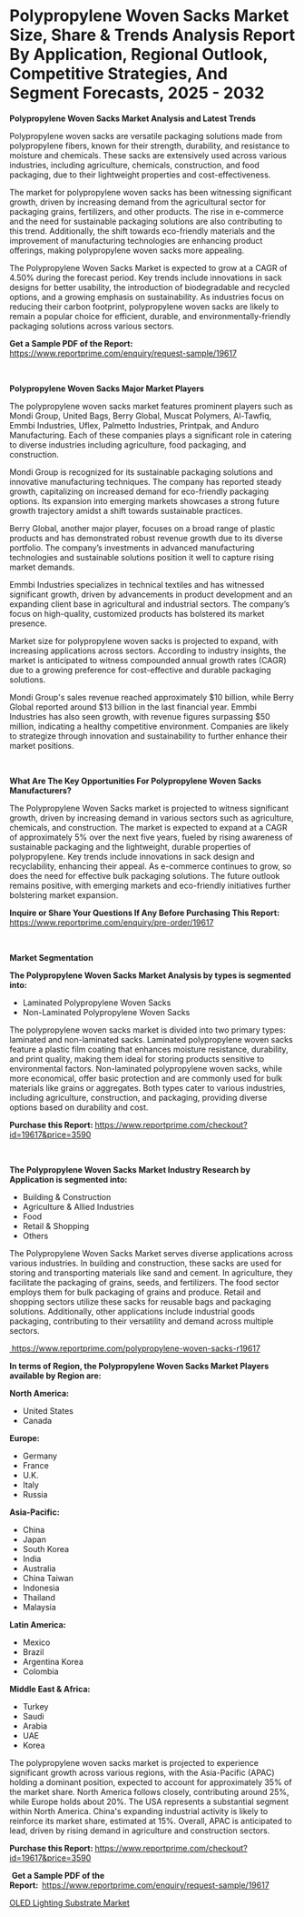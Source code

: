 <p><h1>Polypropylene Woven Sacks Market Size, Share & Trends Analysis Report By Application, Regional Outlook, Competitive Strategies, And Segment Forecasts, 2025 - 2032</h1></p><p><strong>Polypropylene Woven Sacks Market Analysis and Latest Trends</strong></p>
<p><p>Polypropylene woven sacks are versatile packaging solutions made from polypropylene fibers, known for their strength, durability, and resistance to moisture and chemicals. These sacks are extensively used across various industries, including agriculture, chemicals, construction, and food packaging, due to their lightweight properties and cost-effectiveness. </p><p>The market for polypropylene woven sacks has been witnessing significant growth, driven by increasing demand from the agricultural sector for packaging grains, fertilizers, and other products. The rise in e-commerce and the need for sustainable packaging solutions are also contributing to this trend. Additionally, the shift towards eco-friendly materials and the improvement of manufacturing technologies are enhancing product offerings, making polypropylene woven sacks more appealing. </p><p>The Polypropylene Woven Sacks Market is expected to grow at a CAGR of 4.50% during the forecast period. Key trends include innovations in sack designs for better usability, the introduction of biodegradable and recycled options, and a growing emphasis on sustainability. As industries focus on reducing their carbon footprint, polypropylene woven sacks are likely to remain a popular choice for efficient, durable, and environmentally-friendly packaging solutions across various sectors.</p></p>
<p><strong>Get a Sample PDF of the Report:&nbsp;</strong> <a href="https://www.reportprime.com/enquiry/request-sample/19617?utm_campaign=2526&utm_medium=2&utm_source=Github&utm_content=ia&utm_term=20032025&utm_id=polypropylene-woven-sacks">https://www.reportprime.com/enquiry/request-sample/19617</a></p>
<p>&nbsp;</p>
<p><strong>Polypropylene Woven Sacks Major Market Players</strong></p>
<p><p>The polypropylene woven sacks market features prominent players such as Mondi Group, United Bags, Berry Global, Muscat Polymers, Al-Tawfiq, Emmbi Industries, Uflex, Palmetto Industries, Printpak, and Anduro Manufacturing. Each of these companies plays a significant role in catering to diverse industries including agriculture, food packaging, and construction.</p><p>Mondi Group is recognized for its sustainable packaging solutions and innovative manufacturing techniques. The company has reported steady growth, capitalizing on increased demand for eco-friendly packaging options. Its expansion into emerging markets showcases a strong future growth trajectory amidst a shift towards sustainable practices.</p><p>Berry Global, another major player, focuses on a broad range of plastic products and has demonstrated robust revenue growth due to its diverse portfolio. The company’s investments in advanced manufacturing technologies and sustainable solutions position it well to capture rising market demands.</p><p>Emmbi Industries specializes in technical textiles and has witnessed significant growth, driven by advancements in product development and an expanding client base in agricultural and industrial sectors. The company’s focus on high-quality, customized products has bolstered its market presence.</p><p>Market size for polypropylene woven sacks is projected to expand, with increasing applications across sectors. According to industry insights, the market is anticipated to witness compounded annual growth rates (CAGR) due to a growing preference for cost-effective and durable packaging solutions. </p><p>Mondi Group's sales revenue reached approximately $10 billion, while Berry Global reported around $13 billion in the last financial year. Emmbi Industries has also seen growth, with revenue figures surpassing $50 million, indicating a healthy competitive environment. Companies are likely to strategize through innovation and sustainability to further enhance their market positions.</p></p>
<p>&nbsp;</p>
<p><strong>What Are The Key Opportunities For Polypropylene Woven Sacks Manufacturers?</strong></p>
<p><p>The Polypropylene Woven Sacks market is projected to witness significant growth, driven by increasing demand in various sectors such as agriculture, chemicals, and construction. The market is expected to expand at a CAGR of approximately 5% over the next five years, fueled by rising awareness of sustainable packaging and the lightweight, durable properties of polypropylene. Key trends include innovations in sack design and recyclability, enhancing their appeal. As e-commerce continues to grow, so does the need for effective bulk packaging solutions. The future outlook remains positive, with emerging markets and eco-friendly initiatives further bolstering market expansion.</p></p>
<p><strong>Inquire or Share Your Questions If Any Before Purchasing This Report:</strong> <a href="https://www.reportprime.com/enquiry/pre-order/19617?utm_campaign=2526&utm_medium=2&utm_source=Github&utm_content=ia&utm_term=20032025&utm_id=polypropylene-woven-sacks">https://www.reportprime.com/enquiry/pre-order/19617</a></p>
<p>&nbsp;</p>
<p><strong>Market Segmentation</strong></p>
<p><strong>The Polypropylene Woven Sacks Market Analysis by types is segmented into:</strong></p>
<p><ul><li>Laminated Polypropylene Woven Sacks</li><li>Non-Laminated Polypropylene Woven Sacks</li></ul></p>
<p><p>The polypropylene woven sacks market is divided into two primary types: laminated and non-laminated sacks. Laminated polypropylene woven sacks feature a plastic film coating that enhances moisture resistance, durability, and print quality, making them ideal for storing products sensitive to environmental factors. Non-laminated polypropylene woven sacks, while more economical, offer basic protection and are commonly used for bulk materials like grains or aggregates. Both types cater to various industries, including agriculture, construction, and packaging, providing diverse options based on durability and cost.</p></p>
<p><strong>Purchase this Report:&nbsp;</strong><a href="https://www.reportprime.com/checkout?id=19617&price=3590&utm_campaign=2526&utm_medium=2&utm_source=Github&utm_content=ia&utm_term=20032025&utm_id=polypropylene-woven-sacks">https://www.reportprime.com/checkout?id=19617&price=3590</a></p>
<p>&nbsp;</p>
<p><strong>The Polypropylene Woven Sacks Market Industry Research by Application is segmented into:</strong></p>
<p><ul><li>Building & Construction</li><li>Agriculture & Allied Industries</li><li>Food</li><li>Retail & Shopping</li><li>Others</li></ul></p>
<p><p>The Polypropylene Woven Sacks Market serves diverse applications across various industries. In building and construction, these sacks are used for storing and transporting materials like sand and cement. In agriculture, they facilitate the packaging of grains, seeds, and fertilizers. The food sector employs them for bulk packaging of grains and produce. Retail and shopping sectors utilize these sacks for reusable bags and packaging solutions. Additionally, other applications include industrial goods packaging, contributing to their versatility and demand across multiple sectors.</p></p>
<p><a href="https://www.reportprime.com/polypropylene-woven-sacks-r19617?utm_campaign=2526&utm_medium=2&utm_source=Github&utm_content=ia&utm_term=20032025&utm_id=polypropylene-woven-sacks">&nbsp;https://www.reportprime.com/polypropylene-woven-sacks-r19617</a></p>
<p><strong>In terms of Region, the Polypropylene Woven Sacks Market Players available by Region are:</strong></p>
<p>
    <p> <strong> North America: </strong>
        <ul>
            <li>United States</li>
            <li>Canada</li>
        </ul>
        </p> 
    <p> <strong> Europe: </strong>
        <ul>
            <li>Germany</li>
            <li>France</li>
            <li>U.K.</li>
            <li>Italy</li>
            <li>Russia</li>
        </ul>
        </p> 
    <p> <strong> Asia-Pacific: </strong>
        <ul>
            <li>China</li>
            <li>Japan</li>
            <li>South Korea</li>
            <li>India</li>
            <li>Australia</li>
            <li>China Taiwan</li>
            <li>Indonesia</li>
            <li>Thailand</li>
            <li>Malaysia</li>
        </ul>
        </p> 
    <p> <strong> Latin America: </strong>
        <ul>
            <li>Mexico</li>
            <li>Brazil</li>
            <li>Argentina Korea</li>
            <li>Colombia</li>
        </ul>
        </p> 
    <p> <strong> Middle East & Africa: </strong>
        <ul>
            <li>Turkey</li>
            <li>Saudi</li>
            <li>Arabia</li>
            <li>UAE</li>
            <li>Korea</li>
        </ul>
    </p>
    </p>
<p><p>The polypropylene woven sacks market is projected to experience significant growth across various regions, with the Asia-Pacific (APAC) holding a dominant position, expected to account for approximately 35% of the market share. North America follows closely, contributing around 25%, while Europe holds about 20%. The USA represents a substantial segment within North America. China's expanding industrial activity is likely to reinforce its market share, estimated at 15%. Overall, APAC is anticipated to lead, driven by rising demand in agriculture and construction sectors.</p></p>
<p><strong>Purchase this Report: </strong><a href="https://www.reportprime.com/checkout?id=19617&price=3590&utm_campaign=2526&utm_medium=2&utm_source=Github&utm_content=ia&utm_term=20032025&utm_id=polypropylene-woven-sacks">https://www.reportprime.com/checkout?id=19617&price=3590</a></p>
<p>&nbsp;<strong>Get a Sample PDF of the Report:&nbsp;&nbsp;</strong><a href="https://www.reportprime.com/enquiry/request-sample/19617?utm_campaign=2526&utm_medium=2&utm_source=Github&utm_content=ia&utm_term=20032025&utm_id=polypropylene-woven-sacks">https://www.reportprime.com/enquiry/request-sample/19617</a></p>
<p><strong></strong></p>
<p><p><a href="https://github.com/adelanwkadua/Market-Research-Report-List-1/blob/main/oled-lighting-substrate-market.md?utm_campaign=2526&utm_medium=2&utm_source=Github&utm_content=ia&utm_term=20032025&utm_id=polypropylene-woven-sacks">OLED Lighting Substrate Market</a></p></p>